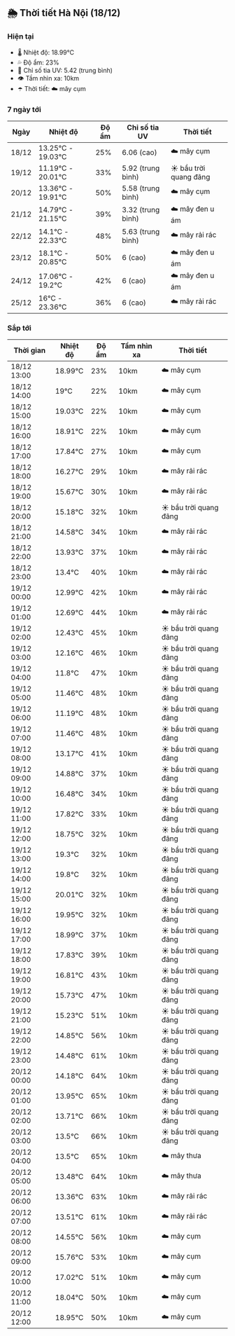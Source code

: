## 🌦️ Thời tiết Hà Nội (18/12)

### Hiện tại

- 🌡️ Nhiệt độ: 18.99℃
- 💦 Độ ẩm: 23%
- 🌟 Chỉ số tia UV: 5.42 (trung bình)
- 👁️ Tầm nhìn xa: 10km
- ☂️ Thời tiết: ☁️ mây cụm

### 7 ngày tới

| Ngày | Nhiệt độ | Độ ẩm | Chỉ số tia UV | Thời tiết |
| --- | --- | --- | --- | --- |
| 18/12 | 13.25℃ - 19.03℃ | 25% | 6.06 (cao) | ☁️ mây cụm |
| 19/12 | 11.19℃ - 20.01℃ | 33% | 5.92 (trung bình) | ☀️ bầu trời quang đãng |
| 20/12 | 13.36℃ - 19.91℃ | 50% | 5.58 (trung bình) | ☁️ mây cụm |
| 21/12 | 14.79℃ - 21.15℃ | 39% | 3.32 (trung bình) | ☁️ mây đen u ám |
| 22/12 | 14.1℃ - 22.33℃ | 48% | 5.63 (trung bình) | ☁️ mây rải rác |
| 23/12 | 18.1℃ - 20.85℃ | 50% | 6 (cao) | ☁️ mây đen u ám |
| 24/12 | 17.06℃ - 19.2℃ | 42% | 6 (cao) | ☁️ mây đen u ám |
| 25/12 | 16℃ - 23.36℃ | 36% | 6 (cao) | ☁️ mây rải rác |

### Sắp tới

| Thời gian | Nhiệt độ | Độ ẩm | Tầm nhìn xa | Thời tiết |
| --- | --- | --- | --- | --- |
| 18/12 13:00 | 18.99℃ | 23% | 10km | ☁️ mây cụm |
| 18/12 14:00 | 19℃ | 22% | 10km | ☁️ mây cụm |
| 18/12 15:00 | 19.03℃ | 22% | 10km | ☁️ mây cụm |
| 18/12 16:00 | 18.91℃ | 22% | 10km | ☁️ mây cụm |
| 18/12 17:00 | 17.84℃ | 27% | 10km | ☁️ mây cụm |
| 18/12 18:00 | 16.27℃ | 29% | 10km | ☁️ mây rải rác |
| 18/12 19:00 | 15.67℃ | 30% | 10km | ☁️ mây rải rác |
| 18/12 20:00 | 15.18℃ | 32% | 10km | ☀️ bầu trời quang đãng |
| 18/12 21:00 | 14.58℃ | 34% | 10km | ☁️ mây rải rác |
| 18/12 22:00 | 13.93℃ | 37% | 10km | ☁️ mây rải rác |
| 18/12 23:00 | 13.4℃ | 40% | 10km | ☁️ mây rải rác |
| 19/12 00:00 | 12.99℃ | 42% | 10km | ☁️ mây rải rác |
| 19/12 01:00 | 12.69℃ | 44% | 10km | ☁️ mây rải rác |
| 19/12 02:00 | 12.43℃ | 45% | 10km | ☀️ bầu trời quang đãng |
| 19/12 03:00 | 12.16℃ | 46% | 10km | ☀️ bầu trời quang đãng |
| 19/12 04:00 | 11.8℃ | 47% | 10km | ☀️ bầu trời quang đãng |
| 19/12 05:00 | 11.46℃ | 48% | 10km | ☀️ bầu trời quang đãng |
| 19/12 06:00 | 11.19℃ | 48% | 10km | ☀️ bầu trời quang đãng |
| 19/12 07:00 | 11.46℃ | 48% | 10km | ☀️ bầu trời quang đãng |
| 19/12 08:00 | 13.17℃ | 41% | 10km | ☀️ bầu trời quang đãng |
| 19/12 09:00 | 14.88℃ | 37% | 10km | ☀️ bầu trời quang đãng |
| 19/12 10:00 | 16.48℃ | 34% | 10km | ☀️ bầu trời quang đãng |
| 19/12 11:00 | 17.82℃ | 33% | 10km | ☀️ bầu trời quang đãng |
| 19/12 12:00 | 18.75℃ | 32% | 10km | ☀️ bầu trời quang đãng |
| 19/12 13:00 | 19.3℃ | 32% | 10km | ☀️ bầu trời quang đãng |
| 19/12 14:00 | 19.8℃ | 32% | 10km | ☀️ bầu trời quang đãng |
| 19/12 15:00 | 20.01℃ | 32% | 10km | ☀️ bầu trời quang đãng |
| 19/12 16:00 | 19.95℃ | 32% | 10km | ☀️ bầu trời quang đãng |
| 19/12 17:00 | 18.99℃ | 37% | 10km | ☀️ bầu trời quang đãng |
| 19/12 18:00 | 17.83℃ | 39% | 10km | ☀️ bầu trời quang đãng |
| 19/12 19:00 | 16.81℃ | 43% | 10km | ☀️ bầu trời quang đãng |
| 19/12 20:00 | 15.73℃ | 47% | 10km | ☀️ bầu trời quang đãng |
| 19/12 21:00 | 15.23℃ | 51% | 10km | ☀️ bầu trời quang đãng |
| 19/12 22:00 | 14.85℃ | 56% | 10km | ☀️ bầu trời quang đãng |
| 19/12 23:00 | 14.48℃ | 61% | 10km | ☀️ bầu trời quang đãng |
| 20/12 00:00 | 14.18℃ | 64% | 10km | ☀️ bầu trời quang đãng |
| 20/12 01:00 | 13.95℃ | 65% | 10km | ☀️ bầu trời quang đãng |
| 20/12 02:00 | 13.71℃ | 66% | 10km | ☀️ bầu trời quang đãng |
| 20/12 03:00 | 13.5℃ | 66% | 10km | ☀️ bầu trời quang đãng |
| 20/12 04:00 | 13.5℃ | 65% | 10km | ☁️ mây thưa |
| 20/12 05:00 | 13.48℃ | 64% | 10km | ☁️ mây thưa |
| 20/12 06:00 | 13.36℃ | 63% | 10km | ☁️ mây rải rác |
| 20/12 07:00 | 13.51℃ | 61% | 10km | ☁️ mây rải rác |
| 20/12 08:00 | 14.55℃ | 56% | 10km | ☁️ mây cụm |
| 20/12 09:00 | 15.76℃ | 53% | 10km | ☁️ mây cụm |
| 20/12 10:00 | 17.02℃ | 51% | 10km | ☁️ mây cụm |
| 20/12 11:00 | 18.04℃ | 50% | 10km | ☁️ mây cụm |
| 20/12 12:00 | 18.95℃ | 50% | 10km | ☁️ mây cụm |
